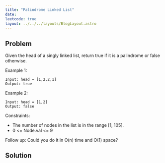```yaml
---
title: "Palindrome Linked List"
date:
leetcode: true
layout: ../../../layouts/BlogLayout.astro
---
```


## Problem

Given the head of a singly linked list, return true if it is a palindrome or false otherwise.

Example 1:

```text
Input: head = [1,2,2,1]
Output: true
```

Example 2:

```text
Input: head = [1,2]
Output: false
```

Constraints:

- The number of nodes in the list is in the range [1, 105].
- 0 <= Node.val <= 9

Follow up: Could you do it in O(n) time and O(1) space?

## Solution

```java

```
